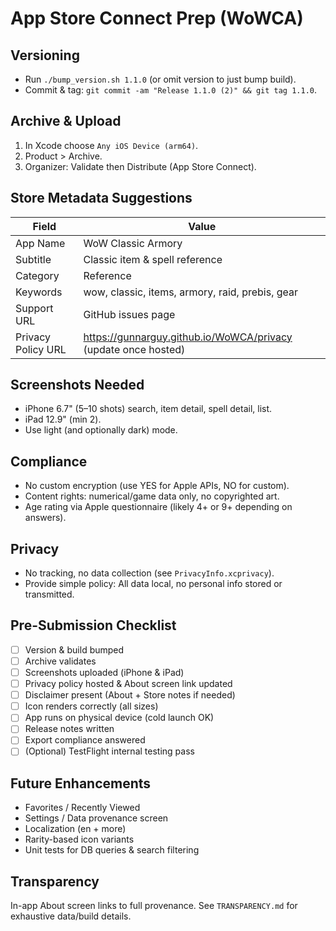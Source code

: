 # App Store Connect Prep (WoWCA)

## Versioning
- Run `./bump_version.sh 1.1.0` (or omit version to just bump build).
- Commit & tag: `git commit -am "Release 1.1.0 (2)" && git tag 1.1.0`.

## Archive & Upload
1. In Xcode choose `Any iOS Device (arm64)`.
2. Product > Archive.
3. Organizer: Validate then Distribute (App Store Connect).

## Store Metadata Suggestions
| Field | Value |
|-------|-------|
| App Name | WoW Classic Armory |
| Subtitle | Classic item & spell reference |
| Category | Reference |
| Keywords | wow, classic, items, armory, raid, prebis, gear |
| Support URL | GitHub issues page |
| Privacy Policy URL | https://gunnarguy.github.io/WoWCA/privacy (update once hosted) |

## Screenshots Needed
- iPhone 6.7" (5–10 shots) search, item detail, spell detail, list.
- iPad 12.9" (min 2).
- Use light (and optionally dark) mode.

## Compliance
- No custom encryption (use YES for Apple APIs, NO for custom).
- Content rights: numerical/game data only, no copyrighted art.
- Age rating via Apple questionnaire (likely 4+ or 9+ depending on answers).

## Privacy
- No tracking, no data collection (see `PrivacyInfo.xcprivacy`).
- Provide simple policy: All data local, no personal info stored or transmitted.

## Pre-Submission Checklist
- [ ] Version & build bumped
- [ ] Archive validates
- [ ] Screenshots uploaded (iPhone & iPad)
- [ ] Privacy policy hosted & About screen link updated
- [ ] Disclaimer present (About + Store notes if needed)
- [ ] Icon renders correctly (all sizes)
- [ ] App runs on physical device (cold launch OK)
- [ ] Release notes written
- [ ] Export compliance answered
- [ ] (Optional) TestFlight internal testing pass

## Future Enhancements
- Favorites / Recently Viewed
- Settings / Data provenance screen
- Localization (en + more)
- Rarity-based icon variants
- Unit tests for DB queries & search filtering

## Transparency
In-app About screen links to full provenance. See `TRANSPARENCY.md` for exhaustive data/build details.

